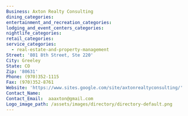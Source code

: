 ```yaml
---
Business: Axton Realty Consulting
dining_categories:
entertainment_and_recreation_categories:
lodging_and_event_centers_categories:
nightlife_categories:
retail_categories:
service_categories:
  - real-estate-and-property-management
Street: '801 8th Street, Ste 220'
City: Greeley
State: CO
Zip: '80631'
Phone: (970)352-1115
Fax: (970)352-8761
Website: 'https://www.sites.google.com/site/axtonrealtyconsulting/'
Contact_Name:
Contact_Email:  aaaxton@gmail.com
Logo_image_path: /assets/images/directory/directory-default.png
---
```



